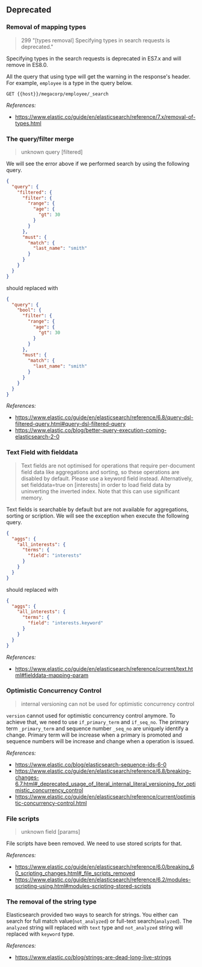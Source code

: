 ## Deprecated

### Removal of mapping types
> 299 "[types removal] Specifying types in search requests is deprecated."

Specifying types in the search requests is deprecated in ES7.x and will remove in ES8.0. 

All the query that using type will get the warning in the response's header. For example, `employee` is a type in the query below.
```
GET {{host}}/megacorp/employee/_search
```

*References:*

- https://www.elastic.co/guide/en/elasticsearch/reference/7.x/removal-of-types.html


### The query/filter merge

> unknown query [filtered]

We will see the error above if we performed search by using the following query.
``` json
{
  "query": {
    "filtered": {
      "filter": {
        "range": {
          "age": {
            "gt": 30
          }
        }
      },
      "must": {
        "match": {
          "last_name": "smith"
        }
      }
    }
  }
}
```
should replaced with

```json
{
  "query": {
    "bool": {
      "filter": {
        "range": {
          "age": {
            "gt": 30
          }
        }
      },
      "must": {
        "match": {
          "last_name": "smith"
        }
      }
    }
  }
}
```

*References:*

- https://www.elastic.co/guide/en/elasticsearch/reference/6.8/query-dsl-filtered-query.html#query-dsl-filtered-query
- https://www.elastic.co/blog/better-query-execution-coming-elasticsearch-2-0


### Text Field with fielddata

> Text fields are not optimised for operations that require per-document field data like aggregations and sorting, so these operations are disabled by default. Please use a keyword field instead. Alternatively, set fielddata=true on [interests] in order to load field data by uninverting the inverted index. Note that this can use significant memory.

Text fields is searchable by default but are not available for aggregations, sorting or scription. We will see the exception when execute the following query.
```json
{
  "aggs": {
    "all_interests": {
      "terms": {
        "field": "interests"
      }
    }
  }
}
```
should replaced with
```json
{
  "aggs": {
    "all_interests": {
      "terms": {
        "field": "interests.keyword"
      }
    }
  }
}
```

*References:*
- https://www.elastic.co/guide/en/elasticsearch/reference/current/text.html#fielddata-mapping-param

### Optimistic Concurrency Control
> internal versioning can not be used for optimistic concurrency control

`version` cannot used for optimistic concurrency control anymore. To achieve that, we need to use `if_primary_term` and `if_seq_no`. The primary term `_primary_term` and sequence number `_seq_no` are uniquely identify a change. Primary term will be increase when a primary is promoted and sequence numbers will be increase and change when a operation is issued.

*References:*
- https://www.elastic.co/blog/elasticsearch-sequence-ids-6-0
- https://www.elastic.co/guide/en/elasticsearch/reference/6.8/breaking-changes-6.7.html#_deprecated_usage_of_literal_internal_literal_versioning_for_optimistic_concurrency_control
- https://www.elastic.co/guide/en/elasticsearch/reference/current/optimistic-concurrency-control.html


### File scripts
> unknown field [params]

File scripts have been removed. We need to use stored scripts for that.

*References:*
- https://www.elastic.co/guide/en/elasticsearch/reference/6.0/breaking_60_scripting_changes.html#_file_scripts_removed
- https://www.elastic.co/guide/en/elasticsearch/reference/6.2/modules-scripting-using.html#modules-scripting-stored-scripts

### The removal of the string type

Elasticsearch provided two ways to search for strings. You either can search for full match value(`not_analyzed`) or full-text search(`analyzed`). The `analyzed` string will replaced with `text` type and `not_analyzed` string will replaced with `keyword` type.

*References:*
- https://www.elastic.co/blog/strings-are-dead-long-live-strings
